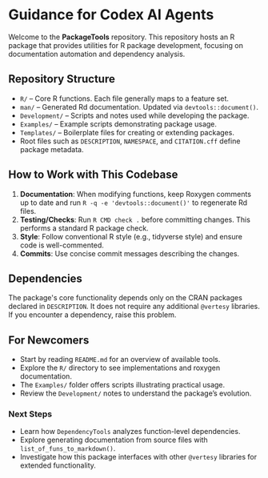 # Guidance for Codex AI Agents

Welcome to the **PackageTools** repository. This repository hosts an R package that provides utilities for R package development, focusing on documentation automation and dependency analysis.

## Repository Structure
- `R/` – Core R functions. Each file generally maps to a feature set.
- `man/` – Generated Rd documentation. Updated via `devtools::document()`.
- `Development/` – Scripts and notes used while developing the package.
- `Examples/` – Example scripts demonstrating package usage.
- `Templates/` – Boilerplate files for creating or extending packages.
- Root files such as `DESCRIPTION`, `NAMESPACE`, and `CITATION.cff` define package metadata.

## How to Work with This Codebase
1. **Documentation**: When modifying functions, keep Roxygen comments up to date and run `R -q -e 'devtools::document()'` to regenerate Rd files.
2. **Testing/Checks**: Run `R CMD check .` before committing changes. This performs a standard R package check.
3. **Style**: Follow conventional R style (e.g., tidyverse style) and ensure code is well-commented.
4. **Commits**: Use concise commit messages describing the changes.

## Dependencies
The package's core functionality depends only on the CRAN packages declared in `DESCRIPTION`.
It does not require any additional `@vertesy` libraries. If you encounter a dependency, raise this problem.

## For Newcomers
- Start by reading `README.md` for an overview of available tools.
- Explore the `R/` directory to see implementations and roxygen documentation.
- The `Examples/` folder offers scripts illustrating practical usage.
- Review the `Development/` notes to understand the package’s evolution.

### Next Steps
- Learn how `DependencyTools` analyzes function-level dependencies.
- Explore generating documentation from source files with `list_of_funs_to_markdown()`.
- Investigate how this package interfaces with other `@vertesy` libraries for extended functionality.


